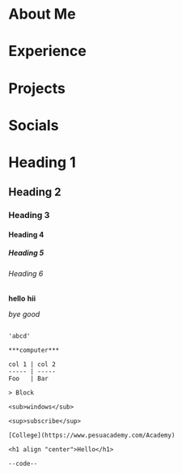 # About Me

# Experience

# Projects

# Socials

# Heading 1
## Heading 2
### Heading 3
#### Heading 4
##### Heading 5
###### Heading 6

**hello**
__hii__

*bye*
_good_

~~~dell~~~

'abcd'

***computer***

col 1 | col 2
----- | -----
Foo   | Bar

> Block

<sub>windows</sub>

<sup>subscribe</sup>

[College](https://www.pesuacademy.com/Academy)

<h1 align "center">Hello</h1>

--code--
